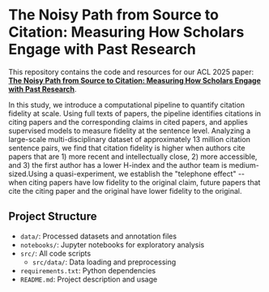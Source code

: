 # The Noisy Path from Source to Citation: Measuring How Scholars Engage with Past Research

This repository contains the code and resources for our ACL 2025 paper: **[The Noisy Path from Source to Citation: Measuring How Scholars Engage with Past Research](https://github.com/hongcchen/citation_fidelity/edit/main/README.md)**. 

In this study, we introduce a computational pipeline to quantify citation fidelity at scale. Using full texts of papers, the pipeline identifies citations in citing papers and the corresponding claims in cited papers, and applies supervised models to measure fidelity at the sentence level. Analyzing a large-scale multi-disciplinary dataset of approximately 13 million citation sentence pairs, we find that citation fidelity is higher when authors cite papers that are 1) more recent and intellectually close, 2) more accessible, and 3) the first author has a lower H-index and the author team is medium-sized.Using a quasi-experiment, we establish the "telephone effect" -- when citing papers have low fidelity to the original claim, future papers that cite the citing paper and the original have lower fidelity to the original. 

## Project Structure

- `data/`: Processed datasets and annotation files  
- `notebooks/`: Jupyter notebooks for exploratory analysis  
- `src/`: All code scripts  
  - `src/data/`: Data loading and preprocessing  
- `requirements.txt`: Python dependencies  
- `README.md`: Project description and usage
